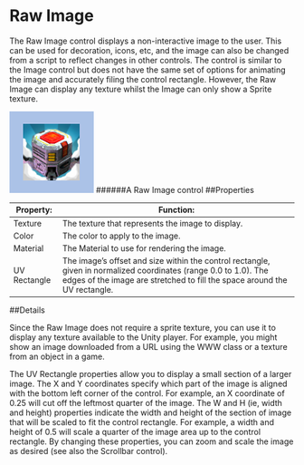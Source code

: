 # Raw Image

The Raw Image control displays a non-interactive image to the user. This can be used for decoration, icons, etc, and the image can also be changed from a script to reflect changes in other controls. The control is similar to the Image control but does not have the same set of options for animating the image and accurately filing the control rectangle. However, the Raw Image can display any texture whilst the Image can only show a Sprite texture.

![](Main/RawImageCtrlExample.png)
######A Raw Image control
##Properties


| Property:	 | Function: |
| -- | -- |
| Texture	 | The texture that represents the image to display. |
| Color	 | The color to apply to the image. |
| Material	 | The Material to use for rendering the image. |
| UV Rectangle	 | The image’s offset and size within the control rectangle, given in normalized coordinates (range 0.0 to 1.0). The edges of the image are stretched to fill the space around the UV rectangle. |
##Details

Since the Raw Image does not require a sprite texture, you can use it to display any texture available to the Unity player. For example, you might show an image downloaded from a URL using the WWW class or a texture from an object in a game.

The UV Rectangle properties allow you to display a small section of a larger image. The X and Y coordinates specify which part of the image is aligned with the bottom left corner of the control. For example, an X coordinate of 0.25 will cut off the leftmost quarter of the image. The W and H (ie, width and height) properties indicate the width and height of the section of image that will be scaled to fit the control rectangle. For example, a width and height of 0.5 will scale a quarter of the image area up to the control rectangle. By changing these properties, you can zoom and scale the image as desired (see also the Scrollbar control).